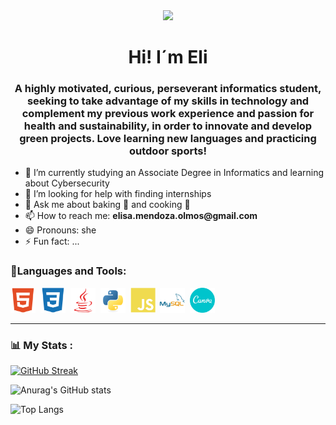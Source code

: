 <div id= "header" align= "center" >
  <img src = "https://media.giphy.com/media/bMdZu3fG2ZEBO/giphy.gif?cid=790b76111uskspg78m2qzsmbrzsir0e8go72csmn0e45z6oj&ep=v1_gifs_search&rid=giphy.gif&ct=g" width="200"/>
  <h1 align="center"> Hi! I´m Eli</h1>
  <h3 align="center"> A highly motivated, curious, perseverant informatics student, seeking to take advantage of my skills in technology and complement my previous work experience and passion for health and sustainability, in order to innovate and develop green projects. Love learning new languages and practicing outdoor sports!</h3>
</div>
     
<ul align="left">
<li>🔭 I’m currently studying an Associate Degree in Informatics and learning about Cybersecurity</li>
<li>🤔 I’m looking for help with finding internships</li>
<li>💬 Ask me about baking 🍰 and cooking 🥣 </li>
<li>📫 How to reach me: <b>elisa.mendoza.olmos@gmail.com</b></li>
<li>😄 Pronouns: she</li>
<li>⚡ Fun fact: ...</li>
</ul>
<div align="left">
  <h3>🔨Languages and Tools:</h3>
  <div>
    <img src="https://github.com/devicons/devicon/blob/master/icons/html5/html5-plain.svg" title="HTML5" alt="HTML" width="40" height="40"/>&nbsp;
    <img src="https://github.com/devicons/devicon/blob/master/icons/css3/css3-plain.svg" title="CSS3" alt="CSS" width="40" height="40"/>&nbsp;
    <img src="https://github.com/devicons/devicon/blob/master/icons/java/java-plain.svg" title="JAVA" alt="JAVA" width="40" height="40"/>&nbsp;
    <img src="https://github.com/devicons/devicon/blob/master/icons/python/python-original.svg" title="PYTHON" alt="PYTHON" width="40" height="40"/>&nbsp;
    <img src="https://github.com/devicons/devicon/blob/master/icons/javascript/javascript-plain.svg" title="JAVASCRIPT" alt="JAVASCRIPT" width="40" height="40"/>&nbsp;
    <img src="https://github.com/devicons/devicon/blob/master/icons/mysql/mysql-original-wordmark.svg" title="MYSQL" alt="MYSQL" width="40" height="40"/>&nbsp;
    <img src="https://github.com/devicons/devicon/blob/master/icons/canva/canva-original.svg" title="CANVA" alt="CANVA" width="40" height="40"/>&nbsp;
  </div>
 <hr>
  <div align="left">
  <h3>📊 My Stats :</h3>
  <div>
  
  [![GitHub Streak](https://streak-stats.demolab.com/?user=elisaMendoza&theme=dark)](https://git.io/streak-stats)
 
  ![Anurag's GitHub stats](https://github-readme-stats.vercel.app/api?username=elisaMendoza&show_icons=true&theme=radical)
  
  ![Top Langs](https://github-readme-stats.vercel.app/api/top-langs/?username=elisaMendoza&langs_count=8)

  
  <!--
**elisaMendoza/elisaMendoza** is a ✨ _special_ ✨ repository because its `README.md` (this file) appears on your GitHub profile.




-->
